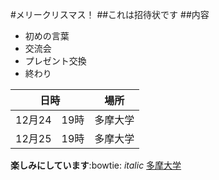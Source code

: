 #メリークリスマス！
##これは招待状です
##内容
* 初めの言葉
* 交流会
* プレゼント交換
* 終わり

 日時 | 場所
------------ | -------------
12月24　19時 | 多摩大学
12月25　19時 | 多摩大学

**楽しみにしています**:bowtie:
 *italic* 
 [多摩大学](http://www.tama.ac.jp/)
